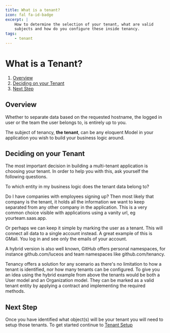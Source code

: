 ```yaml
---
title: What is a tenant?
icon: fal fa-id-badge
excerpt: |
    How to determine the selection of your tenant, what are valid
    subjects and how do you configure these inside tenancy.
tags:
    - tenant
---
```


# What is a Tenant?

1. [Overview](#overview)
2. [Deciding on your Tenant](#deciding-on-your-tenant)
3. [Next Step](#next-step)

## Overview

Whether to separate data based on the requested hostname, the logged
in user or the team the user belongs to, is entirely up to you.

The subject of tenancy, **the tenant**, can be any eloquent Model
in your application you wish to build your business logic around.

## Deciding on your Tenant

The most important decision in building a multi-tenant application
is choosing your tenant. In order to help you with this, ask yourself the
following questions.

To which entity in my business logic does the tenant data belong to?

Do I have companies with employees signing up? Then most likely that
company is the tenant, it holds all the information we want to keep separated
from any other company in the application. This is a very common
choice visible with applications using a vanity url, eg yourteam.saas.app.

Or perhaps we can keep it simple by marking the user as a tenant. This will
connect all data to a single account instead. A great example of this is
GMail. You log in and see only the emails of your account.

A hybrid version is also well known, GitHub offers personal namespaces, for instance
github.com/luceos and team namespaces like github.com/tenancy.

Tenancy offers a solution for any scenario as there's no limitation to how
a tenant is identified, nor how many tenants can be configured. To give you an idea
using the hybrid example from above the tenants would be both a User model 
and an Organization model. They can be marked as a valid tenant entity by applying
a contract and implementing the required methods. 

## Next Step

Once you have identified what object(s) will be your tenant you will need to setup those tenants. To get started continue to [Tenant Setup](tenant-setup)